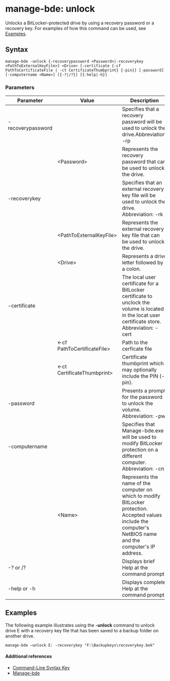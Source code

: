 # manage-bde: unlock



Unlocks a BitLocker-protected drive by using a recovery password or a recovery key. For examples of how this command can be used, see [Examples](#BKMK_Examples).

## Syntax

```
manage-bde -unlock {-recoverypassword <Password>|-recoverykey <PathToExternalKeyFile>} <Drive> [-certificate {-cf PathToCertificateFile | -ct CertificateThumbprint} {-pin}] [-password] [-computername <Name>] [{-?|/?}] [{-help|-h}]
```

### Parameters

|Parameter|Value|Description|
|---------|-----|-----------|
|-recoverypassword||Specifies that a recovery password will be used to unlock the drive.Abbreviation: -rp|
||\<Password>|Represents the recovery password that can be used to unlock the drive.|
|-recoverykey||Specifies that an external recovery key file will be used to unlock the drive. Abbreviation: -rk|
||\<PathToExternalKeyFile>|Represents the external recovery key file that can be used to unlock the drive.|
||\<Drive>|Represents a drive letter followed by a colon.|
|-certificate||The local user certificate for a BitLocker certificate to unclock the volume is located in the locat user certificate store. Abbreviation: -cert|
||<-cf PathToCertificateFile>|Path to the cerficate file|
||<-ct CertificateThumbprint>|Certificate thumbprint which may optionally include the PIN (-pin).|
|-password||Presents a prompt for the password to unlock the volume. Abbreviation: -pw|
|-computername||Specifies that Manage-bde.exe will be used to modify BitLocker protection on a different computer. Abbreviation: -cn|
||\<Name>|Represents the name of the computer on which to modify BitLocker protection. Accepted values include the computer's NetBIOS name and the computer's IP address.|
|-? or /?||Displays brief Help at the command prompt.|
|-help or -h||Displays complete Help at the command prompt.|

## <a name="BKMK_Examples"></a>Examples

The following example illustrates using the **-unlock** command to unlock drive E with a recovery key file that has been saved to a backup folder on another drive.
```
manage-bde –unlock E: -recoverykey "F:\Backupkeys\recoverykey.bek"
```

#### Additional references

-   [Command-Line Syntax Key](command-line-syntax-key.md)
-   [Manage-bde](manage-bde.md)